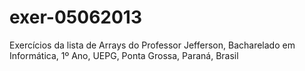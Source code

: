 exer-05062013
=============

Exercícios da lista de Arrays do Professor Jefferson, Bacharelado em Informática, 1º Ano, UEPG, Ponta Grossa, Paraná, Brasil
